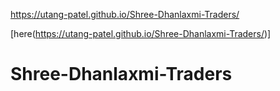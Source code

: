 https://utang-patel.github.io/Shree-Dhanlaxmi-Traders/

[here(https://utang-patel.github.io/Shree-Dhanlaxmi-Traders/)]


# Shree-Dhanlaxmi-Traders
